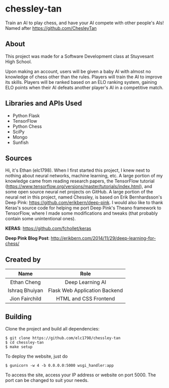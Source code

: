 # chessley-tan

Train an AI to play chess, and have your AI compete with other people's AIs! Named after https://github.com/ChesleyTan

## About

This project was made for a Software Development class at Stuyvesant High
School.

Upon making an account, users will be given a baby AI with almost no knowledge
of chess other than the rules. Players will train the AI to improve its skills.
Players will be ranked based on an ELO ranking system, gaining ELO points when
their AI defeats another player's AI in a competitive match.

## Libraries and APIs Used

 - Python Flask
 - TensorFlow
 - Python Chess
 - SciPy
 - Mongo
 - Sunfish

## Sources

Hi, it's Ethan (elc1798). When I first started this project, I knew next to
nothing about neural networks, machine learning, etc. A large portion of my
knowledge came from reading research papers, the TensorFlow tutorial
(https://www.tensorflow.org/versions/master/tutorials/index.html), and some
open source neural net projects on GitHub. A large portion of the neural net in
this project, named Chessley, is based on Erik Bernhardsson's Deep Pink:
https://github.com/erikbern/deep-pink. I would also like to thank Keras's source
code for helping me port Deep Pink's Theano framework to TensorFlow, where I
made some modifications and tweaks (that probably contain some unintentional
ones).

**KERAS**: https://github.com/fchollet/keras

**Deep Pink Blog Post**: http://erikbern.com/2014/11/29/deep-learning-for-chess/

## Created by
|      Name       |              Role               |
| :--------------:| :-----------------------------: |
|   Ethan Cheng   |        Deep Learning AI         |
| Ishraq Bhuiyan  | Flask Web Application Backend   |
| Jion Fairchild  |     HTML and CSS Frontend       |

## Building

Clone the project and build all dependencies:
```
$ git clone https://github.com/elc1798/chessley-tan
$ cd chessley-tan
$ make setup
```

To deploy the website, just do
```
$ gunicorn -w 4 -b 0.0.0.0:5000 wsgi_handler:app
```

To access the site, access your IP address or website on port 5000. The port can
be changed to suit your needs.

